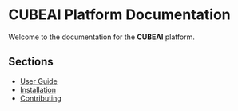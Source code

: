 ﻿# CUBEAI Platform Documentation

Welcome to the documentation for the **CUBEAI** platform.

## Sections

- [User Guide](guide.md)
- [Installation](#)
- [Contributing](#)
